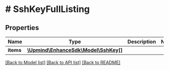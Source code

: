 # # SshKeyFullListing

## Properties

Name | Type | Description | Notes
------------ | ------------- | ------------- | -------------
**items** | [**\Upmind\EnhanceSdk\Model\SshKey[]**](SshKey.md) |  |

[[Back to Model list]](../../README.md#models) [[Back to API list]](../../README.md#endpoints) [[Back to README]](../../README.md)
